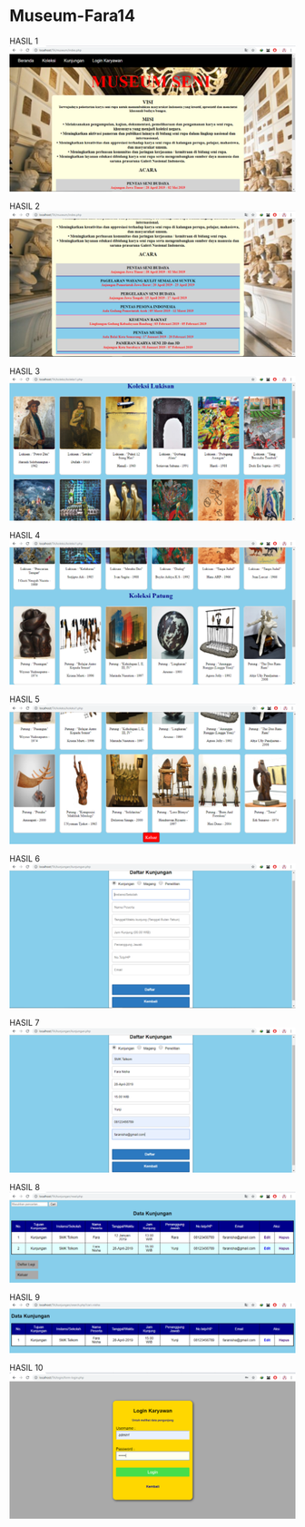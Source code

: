 # Museum-Fara14

HASIL 1
![alt text](https://github.com/FaraNisha/Museum-Fara14/blob/master/hasil%201.PNG)

HASIL 2
![alt text](https://github.com/FaraNisha/Museum-Fara14/blob/master/hasil%202.PNG)

HASIL 3
![alt text](https://github.com/FaraNisha/Museum-Fara14/blob/master/hasil%203.PNG)

HASIL 4
![alt text](https://github.com/FaraNisha/Museum-Fara14/blob/master/hasil%204.PNG)

HASIL 5
![alt text](https://github.com/FaraNisha/Museum-Fara14/blob/master/hasil%205.PNG)

HASIL 6
![alt text](https://github.com/FaraNisha/Museum-Fara14/blob/master/hasil%206.PNG)

HASIL 7
![alt text](https://github.com/FaraNisha/Museum-Fara14/blob/master/hasil%207.PNG)

HASIL 8
![alt text](https://github.com/FaraNisha/Museum-Fara14/blob/master/hasil%208.PNG)

HASIL 9
![alt text](https://github.com/FaraNisha/Museum-Fara14/blob/master/hasil%209.PNG)

HASIL 10
![alt text](https://github.com/FaraNisha/Museum-Fara14/blob/master/hasil%2010.PNG)
